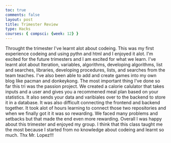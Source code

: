 ```yaml
---
toc: true
comments: false
layout: post
title: Trimester Review
type: Hacks
courses: { compsci: {week: 12} }
---
```


Throught the trimester I've learnt alot about codeing. This was my first experience codeing and using pythn and html and I enjoyed it alot. I'm excited for the future trimesters and I am excited for what we learn. I've learnt alot about Iteration, variables, algorithms, developing algorithms, list and searches, libraries, developing procedures, lists, and searches from the team teaches. I've also been able to add and create games into my own blog like pacman and donkeykong. The most important thing I've done so far this tri was the passion project. We created a calorie calulator that takes inputs and a user and gives you a recommened meal plan based on your statistics. It also sends your data and varibiales over to the backend to store it in a database. It was also difficult connecting the frontend and backend together. It took alot of hours learning to connect those two repositories and when we finally got it it was so rewarding. We faced many problems and setbacks but that made the end even more rewarding. Overall I was happy about this trimester and enjoyed my group. I think that this class taught me the most because I started from no knowledge about codeing and learnt so much. Thx Mr. Lopez!!!
